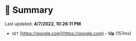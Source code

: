 # 📖 Summary
Last updated: **4/7/2022, 10:26:11 PM**

- `GET` [https://google.com](https://google.com) - **Up** (157ms)
